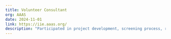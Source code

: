 ```yaml
---
title: Volunteer Consultant
org: AAAS
date: 2024-11-01
link: https://iie.aaas.org/
description: "Participated in project development, screening process, rubric definition and program planning for the 2025 AAAS HBCU Maker Showcase."
---
```

